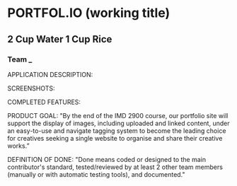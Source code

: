 # PORTFOL.IO (working title)
## 2 Cup Water 1 Cup Rice
### Team _

APPLICATION DESCRIPTION:

SCREENSHOTS:

COMPLETED FEATURES:

PRODUCT GOAL:
"By the end of the IMD 2900 course, our portfolio site will support the display of images, including uploaded and linked content, under an easy-to-use and navigate tagging system to become the leading choice for creatives seeking a single website to organise and share their creative works.”

DEFINITION OF DONE:
"Done means coded or designed to the main contributor's standard, tested/reviewed by at least 2 other team members (manually or with automatic testing tools), and documented."
